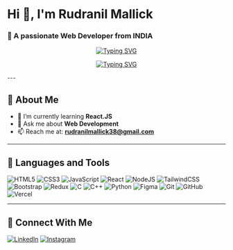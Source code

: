 # Hi 👋, I'm Rudranil Mallick
### 🚀 A passionate Web Developer from INDIA
<p align="center">
<a href="https://git.io/typing-svg"><img src="https://readme-typing-svg.demolab.com?font=Fira+Code&size=30&pause=1000&center=true&random=false&width=500&lines=Hello%2C+I'm+Rudranil+Mallick;Web+Developer+UI/UX Designer" alt="Typing SVG" /></a>
</p>
<p align="center">
<a href="https://git.io/typing-svg"><img src="https://readme-typing-svg.demolab.com?font=Fira+Code&size=30&pause=1000&center=true&random=false&width=500&lines=Hello%2C+I'm+Jabed+Ali+Mollah;Web+Developer" alt="Typing SVG" /></a>
</p>
---

## 🔹 About Me
- 🌱 I’m currently learning **React.JS**
- 💬 Ask me about **Web Development**
- 📫 Reach me at: **rudranilmallick38@gmail.com**

---

## 🔹 Languages and Tools
![HTML5](https://img.shields.io/badge/HTML5-E34F26?style=for-the-badge&logo=html5&logoColor=white)
![CSS3](https://img.shields.io/badge/CSS3-1572B6?style=for-the-badge&logo=css3&logoColor=white)
![JavaScript](https://img.shields.io/badge/JavaScript-yellow?style=for-the-badge&logo=javascript&logoColor=black)
![React](https://img.shields.io/badge/React-20232A?style=for-the-badge&logo=react&logoColor=61DAFB)
![NodeJS](https://img.shields.io/badge/Node.js-43853D?style=for-the-badge&logo=node.js&logoColor=white)
![TailwindCSS](https://img.shields.io/badge/Tailwind_CSS-38B2AC?style=for-the-badge&logo=tailwind-css&logoColor=white)
![Bootstrap](https://img.shields.io/badge/Bootstrap-7952B3?style=for-the-badge&logo=bootstrap&logoColor=white)
![Redux](https://img.shields.io/badge/Redux-764ABC?style=for-the-badge&logo=redux&logoColor=white)
![C](https://img.shields.io/badge/C-00599C?style=for-the-badge&logo=c&logoColor=white)
![C++](https://img.shields.io/badge/C++-00599C?style=for-the-badge&logo=c%2B%2B&logoColor=white)
![Python](https://img.shields.io/badge/Python-3776AB?style=for-the-badge&logo=python&logoColor=white)
![Figma](https://img.shields.io/badge/Figma-F24E1E?style=for-the-badge&logo=figma&logoColor=white)
![Git](https://img.shields.io/badge/Git-F05032?style=for-the-badge&logo=git&logoColor=white)
![GitHub](https://img.shields.io/badge/GitHub-181717?style=for-the-badge&logo=github&logoColor=white)
![Vercel](https://img.shields.io/badge/Vercel-000000?style=for-the-badge&logo=vercel&logoColor=white)



---


## 🔹 Connect With Me
[![LinkedIn](https://img.shields.io/badge/LinkedIn-blue?style=for-the-badge&logo=linkedin)](https://www.linkedin.com/in/rudranil-mallick-226a0b328/)
[![Instagram](https://img.shields.io/badge/Instagram-E4405F?style=for-the-badge&logo=instagram&logoColor=white)]([https://instagram.com/YourUsername](https://www.instagram.com/rudranil_mallick/))
